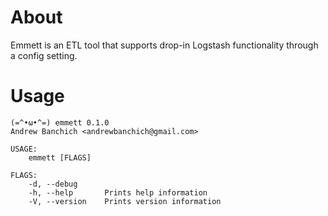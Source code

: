 # About

Emmett is an ETL tool that supports drop-in Logstash functionality through a config setting.

# Usage

```
(=^•ω•^=) emmett 0.1.0
Andrew Banchich <andrewbanchich@gmail.com>

USAGE:
    emmett [FLAGS]

FLAGS:
    -d, --debug
    -h, --help       Prints help information
    -V, --version    Prints version information
```
